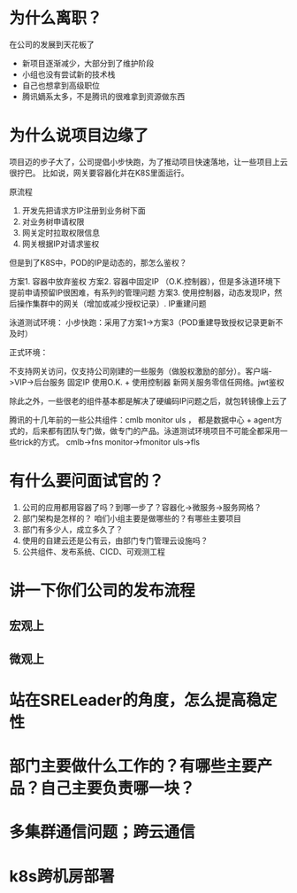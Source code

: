 # 为什么离职？

在公司的发展到天花板了
- 新项目逐渐减少，大部分到了维护阶段
- 小组也没有尝试新的技术栈
- 自己也想拿到高级职位
- 腾讯嫡系太多，不是腾讯的很难拿到资源做东西

# 为什么说项目边缘了

项目迈的步子大了，公司提倡小步快跑，为了推动项目快速落地，让一些项目上云很拧巴。
比如说，网关要容器化并在K8S里面运行。

原流程
1. 开发先把请求方IP注册到业务树下面
2. 对业务树申请权限
3. 网关定时拉取权限信息
4. 网关根据IP对请求鉴权

但是到了K8S中，POD的IP是动态的，那怎么鉴权？

方案1. 容器中放弃鉴权
方案2. 容器中固定IP （O.K.控制器），但是多泳道环境下提前申请预留IP很困难，有系列的管理问题
方案3. 使用控制器，动态发现IP，然后操作集群中的网关（增加或减少授权记录）. IP重建问题

泳道测试环境：
小步快跑：采用了方案1->方案3（POD重建导致授权记录更新不及时）

正式环境：

不支持网关访问，仅支持公司刚建的一些服务（做股权激励的部分）。客户端->VIP->后台服务
固定IP 使用O.K. + 使用控制器
新网关服务零信任网络。jwt鉴权

除此之外，一些很老的组件基本都是解决了硬编码IP问题之后，就包转镜像上云了

腾讯的十几年前的一些公共组件：cmlb monitor uls ， 都是数据中心 + agent方式的，后来都有团队专门做，做专门的产品。泳道测试环境项目不可能全都采用一些trick的方式。
cmlb->fns
monitor->fmonitor
uls->fls


# 有什么要问面试官的？

1. 公司的应用都用容器了吗？到哪一步了？容器化->微服务->服务网格？
2. 部门架构是怎样的？ 咱们小组主要是做哪些的？有哪些主要项目
3. 部门有多少人，成立多久了？
4. 使用的自建云还是公有云，由部门专门管理云设施吗？
5. 公共组件、发布系统、CICD、可观测工程


# 讲一下你们公司的发布流程

## 宏观上

## 微观上

# 站在SRELeader的角度，怎么提高稳定性

# 部门主要做什么工作的？有哪些主要产品？自己主要负责哪一块？

# 多集群通信问题；跨云通信

# k8s跨机房部署